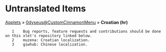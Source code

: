 # Untranslated Items
[Applets](../../../README.md) &#187; [0dyseus@CustomCinnamonMenu](../README.md) &#187; **Croatian (hr)**

       1	Bug reports, feature requests and contributions should be done on this xlet's repository linked below.
       2	muzena: Croatian localization.
       3	giwhub: Chinese localization.

